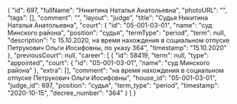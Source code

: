{
    "id": 697,
    "fullName": "Никитина Наталья Анатольевна",
    "photoURL": "",
    "tags": [],
    "comment": "",
    "layout": "judge",
    "title": "Судья Никитина Наталья Анатольевна",
    "court": {
        "id": "05-001-03-01",
        "name": "суд Минского района",
        "position": "судья",
        "termType": "period",
        "term": null,
        "description": "c 15.10.2020, на время нахождения в социальном отпуске Петрукович Ольги Иосифовны, по указу 364",
        "timestamp": "15.10.2020"
    },
    "previousCourt": null,
    "career": [
        {
            "id": 58419,
            "term": null,
            "type": "appointed",
            "court": {
                "id": "05-001-03-01",
                "name": "суд Минского района"
            },
            "extra": [],
            "comment": "на время нахождения в социальном отпуске Петрукович Ольги Иосифовны",
            "house_id": "05-001-03-01",
            "judge_id": 697,
            "position": "судья",
            "term_type": "period",
            "timestamp": "2020-10-15",
            "decree_number": "364"
        }
    ]
}
